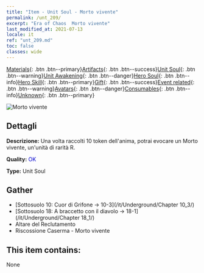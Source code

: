 ```yaml
---
title: "Item - Unit Soul - Morto vivente"
permalink: /unt_209/
excerpt: "Era of Chaos  Morto vivente"
last_modified_at: 2021-07-13
locale: it
ref: "unt_209.md"
toc: false
classes: wide
---
```

 [Materials](/ItemsIT/){: .btn .btn--primary}[Artifacts](/ItemsIT/Artifacts/){: .btn .btn--success}[Unit Soul](/ItemsIT/UnitSoul/){: .btn .btn--warning}[Unit Awakening](/ItemsIT/UnitAwakening/){: .btn .btn--danger}[Hero Soul](/ItemsIT/HeroSoul/){: .btn .btn--info}[Hero Skill](/ItemsIT/HeroSkill/){: .btn .btn--primary}[Gift](/ItemsIT/Gift/){: .btn .btn--success}[Event related](/ItemsIT/Events/){: .btn .btn--warning}[Avatars](/ItemsIT/Avatars/){: .btn .btn--danger}[Consumables](/ItemsIT/Consumables/){: .btn .btn--info}[Unknown](/ItemsIT/Unknown/){: .btn .btn--primary}

 ![Morto vivente](/images/u/ti_jiangshi.jpg)

## Dettagli
 **Descrizione:** Una volta raccolti 10 token dell'anima, potrai evocare un Morto vivente, un'unità di rarità R.

 **Quality:** <span style="color: #0000CD">OK</span>

 **Type:** Unit Soul

## Gather

*    [Sottosuolo 10: Cuor di Grifone -> 10-3](/it/Underground/Chapter 10_3/) 
*    [Sottosuolo 18: A braccetto con il diavolo -> 18-1](/it/Underground/Chapter 18_1/) 
*    Altare del Reclutamento 
*    Riscossione Caserma - Morto vivente 

## This item contains:

  None

